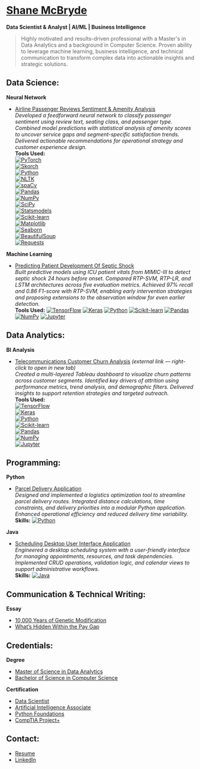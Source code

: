 # [Shane McBryde](https://github.com/shanemcbryde)  
**Data Scientist & Analyst | AI/ML | Business Intelligence**

> Highly motivated and results-driven professional with a Master's in Data Analytics and a background in Computer Science. Proven ability to leverage machine learning, business intelligence, and technical communication to transform complex data into actionable insights and strategic solutions.

## Data Science:

**Neural Network**  
- [Airline Passenger Reviews Sentiment & Amenity Analysis](https://github.com/shanemcbryde/sentiment)  
  *Developed a feedforward neural network to classify passenger sentiment using review text, seating class, and passenger type. Combined model predictions with statistical analysis of amenity scores to uncover service gaps and segment-specific satisfaction trends. Delivered actionable recommendations for operational strategy and customer experience design.*  
**Tools Used:**  
[![PyTorch](https://img.shields.io/badge/PyTorch-EE4C2C?style=flat&logo=pytorch&logoColor=white)](https://pytorch.org)  
[![Skorch](https://img.shields.io/badge/Skorch-Model_Wrapper-blue?style=flat)](https://skorch.readthedocs.io/)  
[![Python](https://img.shields.io/badge/Python-3776AB?style=flat&logo=python&logoColor=white)](https://python.org)  
[![NLTK](https://img.shields.io/badge/NLTK-Text_Processing-green?style=flat)](https://www.nltk.org)  
[![spaCy](https://img.shields.io/badge/spaCy-NLP-09A3D5?style=flat)](https://spacy.io)  
[![Pandas](https://img.shields.io/badge/Pandas-Data_Handling-150458?style=flat&logo=pandas&logoColor=white)](https://pandas.pydata.org)  
[![NumPy](https://img.shields.io/badge/NumPy-Numerical_Computing-013243?style=flat&logo=numpy&logoColor=white)](https://numpy.org)  
[![SciPy](https://img.shields.io/badge/SciPy-Statistical_Testing-blue?style=flat&logo=scipy&logoColor=white)](https://scipy.org)  
[![Statsmodels](https://img.shields.io/badge/Statsmodels-Post_Hoc_Analysis-darkgreen?style=flat)](https://www.statsmodels.org)  
[![Scikit-learn](https://img.shields.io/badge/Scikit--Learn-Metrics-F7931E?style=flat&logo=scikit-learn&logoColor=white)](https://scikit-learn.org)  
[![Matplotlib](https://img.shields.io/badge/Matplotlib-Visualization-11557C?style=flat&logo=matplotlib&logoColor=white)](https://matplotlib.org)  
[![Seaborn](https://img.shields.io/badge/Seaborn-Statistical_Plots-76B900?style=flat)](https://seaborn.pydata.org)  
[![BeautifulSoup](https://img.shields.io/badge/BeautifulSoup-Web_Scraping-8B008B?style=flat)](https://www.crummy.com/software/BeautifulSoup/)  
[![Requests](https://img.shields.io/badge/Requests-HTTP_Client-20232A?style=flat)](https://docs.python-requests.org)


**Machine Learning**  
- [Predicting Patient Development Of Septic Shock](https://github.com/shanemcbryde/sepsisprediction)  
  *Built predictive models using ICU patient vitals from MIMIC-III to detect septic shock 24 hours before onset. Compared RTP-SVM, RTP-LR, and LSTM architectures across five evaluation metrics. Achieved 97% recall and 0.86 F1-score with RTP-SVM, enabling early intervention strategies and proposing extensions to the observation window for even earlier detection.*  
  **Tools Used:** [![TensorFlow](https://img.shields.io/badge/TensorFlow-FF6F00?style=flat&logo=tensorflow&logoColor=white)](https://www.tensorflow.org/) [![Keras](https://img.shields.io/badge/Keras-Deep_Learning-red?style=flat&logo=keras&logoColor=white)](https://keras.io/) [![Python](https://img.shields.io/badge/Python-3776AB?style=flat&logo=python&logoColor=white)](https://python.org) [![Scikit-learn](https://img.shields.io/badge/Scikit--Learn-Metrics-F7931E?style=flat&logo=scikit-learn&logoColor=white)](https://scikit-learn.org) [![Pandas](https://img.shields.io/badge/Pandas-Data_Handling-150458?style=flat&logo=pandas&logoColor=white)](https://pandas.pydata.org) [![NumPy](https://img.shields.io/badge/NumPy-Numerical_Computing-013243?style=flat&logo=numpy&logoColor=white)](https://numpy.org) [![Jupyter](https://img.shields.io/badge/Jupyter-Notebook-F37626?style=flat&logo=jupyter&logoColor=white)](https://jupyter.org)


## Data Analytics:

**BI Analysis**  
- [Telecommunications Customer Churn Analysis](https://public.tableau.com/app/profile/shane.mcbryde/viz/D210-RepresentationandReporting_17107923311500/PerformanceAssessment) *(external link — right-click to open in new tab)*  
  *Created a multi-layered Tableau dashboard to visualize churn patterns across customer segments. Identified key drivers of attrition using performance metrics, trend analysis, and demographic filters. Delivered insights to support retention strategies and targeted outreach.*  
  **Tools Used:**  
[![TensorFlow](https://img.shields.io/badge/TensorFlow-FF6F00?style=flat&logo=tensorflow&logoColor=white)](https://www.tensorflow.org/)  
[![Keras](https://img.shields.io/badge/Keras-Deep_Learning-red?style=flat&logo=keras&logoColor=white)](https://keras.io/)  
[![Python](https://img.shields.io/badge/Python-3776AB?style=flat&logo=python&logoColor=white)](https://python.org)  
[![Scikit-learn](https://img.shields.io/badge/Scikit--Learn-Metrics-F7931E?style=flat&logo=scikit-learn&logoColor=white)](https://scikit-learn.org)  
[![Pandas](https://img.shields.io/badge/Pandas-Data_Handling-150458?style=flat&logo=pandas&logoColor=white)](https://pandas.pydata.org)  
[![NumPy](https://img.shields.io/badge/NumPy-Numerical_Computing-013243?style=flat&logo=numpy&logoColor=white)](https://numpy.org)  
[![Jupyter](https://img.shields.io/badge/Jupyter-Notebook-F37626?style=flat&logo=jupyter&logoColor=white)](https://jupyter.org)


## Programming:

**Python**  
- [Parcel Delivery Application](https://github.com/shanemcbryde/parcelservice.git)  
  *Designed and implemented a logistics optimization tool to streamline parcel delivery routes. Integrated distance calculations, time constraints, and delivery priorities into a modular Python application. Enhanced operational efficiency and reduced delivery time variability.*  
  **Skills:** [![Python](https://img.shields.io/badge/Python-3776AB?style=flat&logo=python&logoColor=white)](https://python.org)

**Java**  
- [Scheduling Desktop User Interface Application](https://github.com/shanemcbryde/schedulingsystem.git)  
  *Engineered a desktop scheduling system with a user-friendly interface for managing appointments, resources, and task dependencies. Implemented CRUD operations, validation logic, and calendar views to support administrative workflows.*  
  **Skills:** [![Java](https://img.shields.io/badge/Java-007396?style=flat&logo=java&logoColor=white)](https://www.java.com)

## Communication & Technical Writing:

**Essay**  
- [10,000 Years of Genetic Modification](https://github.com/shanemcbryde/composition/blob/main/gmo-essay.md)  
- [What’s Hidden Within the Pay Gap](https://github.com/shanemcbryde/composition/blob/main/paygap-essay.md)

## Credentials:

**Degree**  
- [Master of Science in Data Analytics](https://github.com/shanemcbryde/shanemcbryde/blob/main/Certifications/MS%20Data%20Analytics.pdf)  
- [Bachelor of Science in Computer Science](https://github.com/shanemcbryde/shanemcbryde/blob/main/Certifications/BS%20Computer%20Science.pdf)

**Certification**  
- [Data Scientist](https://github.com/shanemcbryde/shanemcbryde/blob/8c341e5effb786685c06dd8b67f452e4a3e48b70/Certifications/AI%20Academy/AI%20Academy%20Data%20Scientist%20Completion%20Certificate%20Spring%202022.pdf)  
- [Artificial Intelligence Associate](https://github.com/shanemcbryde/shanemcbryde/blob/8c341e5effb786685c06dd8b67f452e4a3e48b70/Certifications/AI%20Academy/AI%20Academy%20AI%20Associate%20Completion%20Certificate%20Fall%202022.pdf)  
- [Python Foundations](https://github.com/shanemcbryde/shanemcbryde/blob/main/Certifications/AI%20Academy/AI%20Academy%20Certificate%20of%20Completion%20-%20Foundations%20Course.pdf)  
- [CompTIA Project+](https://github.com/shanemcbryde/shanemcbryde/blob/8c341e5effb786685c06dd8b67f452e4a3e48b70/Certifications/Comptia/CompTIA%20Project+%20certificate.pdf)

## Contact:

- [Resume](https://github.com/shanemcbryde/shanemcbryde/blob/main/Shane%20McBryde%20-%20resume.pdf)  
- [LinkedIn](https://www.linkedin.com/in/shanekmcbryde/)
